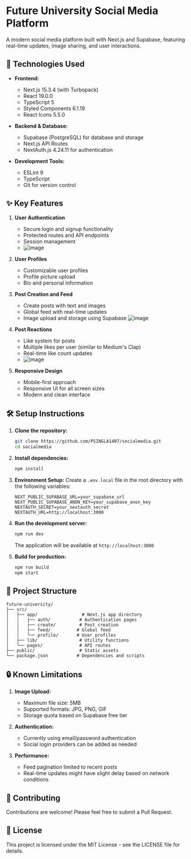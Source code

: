 # Future University Social Media Platform

A modern social media platform built with Next.js and Supabase, featuring real-time updates, image sharing, and user interactions.

## 🚀 Technologies Used

- **Frontend:**
  - Next.js 15.3.4 (with Turbopack)
  - React 19.0.0
  - TypeScript 5
  - Styled Components 6.1.19
  - React Icons 5.5.0

- **Backend & Database:**
  - Supabase (PostgreSQL) for database and storage
  - Next.js API Routes
  - NextAuth.js 4.24.11 for authentication

- **Development Tools:**
  - ESLint 9
  - TypeScript
  - Git for version control

## ✨ Key Features

1. **User Authentication**
   - Secure login and signup functionality
   - Protected routes and API endpoints
   - Session management
   - ![image](https://github.com/user-attachments/assets/8d72f0ee-095b-4a32-bd26-027e96ac31ec)

2. **User Profiles**
   - Customizable user profiles
   - Profile picture upload
   - Bio and personal information

3. **Post Creation and Feed**
   - Create posts with text and images
   - Global feed with real-time updates
   - Image upload and storage using Supabase
     ![image](https://github.com/user-attachments/assets/1e4874fb-66ab-4866-96f7-9ebd4ad3092d)

4. **Post Reactions**
   - Like system for posts
   - Multiple likes per user (similar to Medium's Clap)
   - Real-time like count updates
   - ![image](https://github.com/user-attachments/assets/18fae03d-4c69-4566-baf2-86d3fbe4537f)

5. **Responsive Design**
   - Mobile-first approach
   - Responsive UI for all screen sizes
   - Modern and clean interface

## 🛠️ Setup Instructions

1. **Clone the repository:**
   ```bash
   git clone https://github.com/PSINGLA1407/socialmedia.git
   cd socialmedia
   ```

2. **Install dependencies:**
   ```bash
   npm install
   ```

3. **Environment Setup:**
   Create a `.env.local` file in the root directory with the following variables:
   ```env
   NEXT_PUBLIC_SUPABASE_URL=your_supabase_url
   NEXT_PUBLIC_SUPABASE_ANON_KEY=your_supabase_anon_key
   NEXTAUTH_SECRET=your_nextauth_secret
   NEXTAUTH_URL=http://localhost:3000
   ```

4. **Run the development server:**
   ```bash
   npm run dev
   ```
   The application will be available at `http://localhost:3000`

5. **Build for production:**
   ```bash
   npm run build
   npm start
   ```

## 📝 Project Structure

```
future-university/
├── src/
│   ├── app/                 # Next.js app directory
│   │   ├── auth/           # Authentication pages
│   │   ├── create/         # Post creation
│   │   ├── feed/          # Global feed
│   │   └── profile/       # User profiles
│   ├── lib/                # Utility functions
│   └── pages/              # API routes
├── public/                 # Static assets
└── package.json           # Dependencies and scripts
```

## 🔒 Known Limitations

1. **Image Upload:**
   - Maximum file size: 5MB
   - Supported formats: JPG, PNG, GIF
   - Storage quota based on Supabase free tier

2. **Authentication:**
   - Currently using email/password authentication
   - Social login providers can be added as needed

3. **Performance:**
   - Feed pagination limited to recent posts
   - Real-time updates might have slight delay based on network conditions

## 🤝 Contributing

Contributions are welcome! Please feel free to submit a Pull Request.

## 📄 License

This project is licensed under the MIT License - see the LICENSE file for details.
